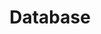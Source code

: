 ---
layout: list
title: Database
slug: database
description: >
  각종 db에 관한 정보를 공유하는 카테고리 입니다.
menu : true
submenu: false
order: 6
---